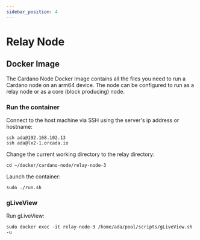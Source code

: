 ```yaml
---
sidebar_position: 4
---
```


# Relay Node

## Docker Image

The Cardano Node Docker Image contains all the files you need to run a Cardano node on an arm64 device.
The node can be configured to run as a relay node or as a core (block producing) node.

### Run the container

Connect to the host machine via SSH using the server's ip address or hostname:

```
ssh ada@192.168.102.13
ssh ada@lx2-1.orcada.io
```

Change the current working directory to the relay directory:

```
cd ~/docker/cardano-node/relay-node-3
```

Launch the container:

```
sudo ./run.sh
```

### gLiveView

Run gLiveView:

```
sudo docker exec -it relay-node-3 /home/ada/pool/scripts/gLiveView.sh -u
```